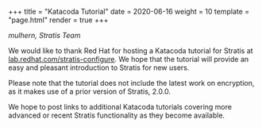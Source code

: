 +++
title = "Katacoda Tutorial"
date = 2020-06-16
weight = 10
template = "page.html"
render = true
+++

*mulhern, Stratis Team*

We would like to thank Red Hat for hosting a Katacoda tutorial for Stratis at
[lab.redhat.com/stratis-configure]. We hope that the tutorial will provide an easy and
pleasant introduction to Stratis for new users.

Please note that the tutorial does not include the latest work on encryption,
as it makes use of a prior version of Stratis, 2.0.0.

<!-- more -->

We hope to post links to additional Katacoda tutorials covering more advanced
or recent Stratis functionality as they become available.

[lab.redhat.com/stratis-configure]: https://lab.redhat.com/stratis-configure
